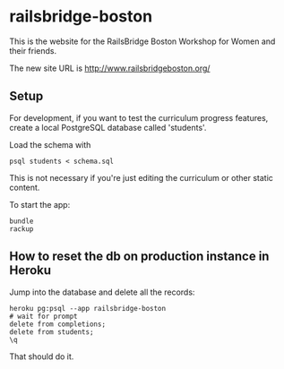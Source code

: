 # railsbridge-boston

This is the website for the RailsBridge Boston Workshop for Women and their
friends.

The new site URL is <http://www.railsbridgeboston.org/>


## Setup

For development, if you want to test the curriculum progress features,
create a local PostgreSQL database called 'students'.

Load the schema with

    psql students < schema.sql

This is not necessary if you're just editing the curriculum or other
static content.

To start the app:

    bundle 
    rackup


## How to reset the db on production instance in Heroku

Jump into the database and delete all the records:

    heroku pg:psql --app railsbridge-boston
    # wait for prompt
    delete from completions;
    delete from students;
    \q 

That should do it.


